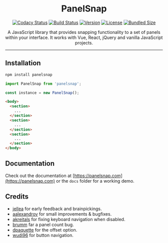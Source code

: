 <h1 align="center">PanelSnap</h1>

<p align="center">
  <a href="https://www.codacy.com/app/guidobouman/panelsnap"><img src="https://api.codacy.com/project/badge/Grade/c90e8be4cc2e4931b0f280273f54cb30" alt="Codacy Status"></a>
  <a href="https://travis-ci.org/guidobouman/panelsnap"><img src="https://travis-ci.org/guidobouman/panelsnap.svg?branch=develop" alt="Build Status"></a>
  <a href="https://www.npmjs.com/package/panelsnap"><img src="https://img.shields.io/npm/v/panelsnap.svg?sanitize=true" alt="Version"></a>
  <a href="https://www.npmjs.com/package/panelsnap"><img src="https://img.shields.io/npm/l/panelsnap.svg?sanitize=true" alt="License"></a>
  <a href="https://bundlephobia.com/result?p=panelsnap"><img src="https://img.shields.io/bundlephobia/min/panelsnap.svg?sanitize=true" alt="Bundled Size"></a>
</p>

<p align="center">
  A JavaScript library that provides snapping functionality to a set of panels within your interface. It works with Vue, React, jQuery and vanilla JavaScript projects.
</p>

---

## Installation

```bash
npm install panelsnap
```

```js
import PanelSnap from 'panelsnap';

const instance = new PanelSnap();
```

```html
<body>
  <section>
    ...
  </section>
  <section>
    ...
  </section>
  <section>
    ...
  </section>
</body>
```

## Documentation

Check out the documentation at [https://panelsnap.com](https://panelsnap.com) or the `docs` folder for a working demo.

## Credits

- [jellea](https://github.com/jellea) for early feedback and brainpickings.
- [aalexandrov](https://github.com/aalexandrov) for small improvements & bugfixes.
- [akreitals](https://github.com/akreitals) for fixing keyboard navigation when disabled.
- [brumm](https://github.com/brumm) far a panel count bug.
- [dpaquette](https://github.com/dpaquette) for the offset option.
- [wudi96](https://github.com/wudi96) for button navigation.
